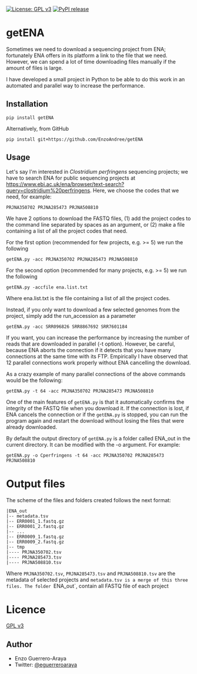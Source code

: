 [![License: GPL v3](https://img.shields.io/badge/License-GPL%20v3-blue.svg)](https://www.gnu.org/licenses/gpl-3.0)
[![PyPI release](https://img.shields.io/pypi/v/ncbi-genome-download.svg)](https://pypi.python.org/pypi/getENA/)
# getENA
Sometimes we need to download a sequencing project from ENA; fortunately ENA offers in its platform a link to the 
file that we need. However, we can spend a lot of time downloading files manually if the amount of files is large.

I have developed a small project in Python to be able to do this work in an automated and parallel way to increase the performance.
## Installation
`pip install getENA`

Alternatively, from GitHub

`pip install git+https://github.com/EnzoAndree/getENA`
## Usage
Let's say I'm interested in _Clostridium perfringens_ sequencing projects; we have to search ENA for public sequencing projects at https://www.ebi.ac.uk/ena/browser/text-search?query=clostridium%20perfringens. Here, we choose the codes that we need, for example:

`PRJNA350702 PRJNA285473 PRJNA508810`

We have 2 options to download the FASTQ files, (1) add the project codes to the command line separated by spaces as an argument, or (2) make a file containing a list of all the project codes that need.

For the first option (recommended for few projects, e.g. >= 5) we run the following

`getENA.py -acc PRJNA350702 PRJNA285473 PRJNA508810`

For the second option (recommended for many projects, e.g. >= 5) we run the following

`getENA.py -accfile ena.list.txt`

Where ena.list.txt is the file containing a list of all the project codes.

Instead, if you only want to download a few selected genomes from the project, simply add the run_accession as a parameter

`getENA.py -acc SRR096826 SRR8867692 SRR7601184`


If you want, you can increase the performance by increasing the number of reads that are downloaded in parallel (-t option). However, be careful, because ENA aborts the connection if it detects that you have many connections at the same time with its FTP. Empirically I have observed that 12 parallel connections work properly without ENA cancelling the download.

As a crazy example of many parallel connections of the above commands would be the following:

`getENA.py -t 64 -acc PRJNA350702 PRJNA285473 PRJNA508810`

One of the main features of `getENA.py` is that it automatically confirms the integrity of the FASTQ file when you download it. If the connection is lost, if ENA cancels the connection or if the `getENA.py` is stopped, you can run the program again and restart the download without losing the files that were already downloaded.

By default the output directory of `getENA.py` is a folder called ENA_out in the current directory. It can be modified with the -o argument. For example:

`getENA.py -o Cperfringens -t 64 -acc PRJNA350702 PRJNA285473 PRJNA508810`


# Output files

The scheme of the files and folders created follows the next format:

``` 
|ENA_out
|-- metadata.tsv
|-- ERR0001_1.fastq.gz
|-- ERR0001_2.fastq.gz
|-- ...
|-- ERR0009_1.fastq.gz
|-- ERR0009_2.fastq.gz
|-- tmp
|---- PRJNA350702.tsv
|---- PRJNA285473.tsv
|---- PRJNA508810.tsv

```

Where `PRJNA350702.tsv`, `PRJNA285473.tsv` and `PRJNA508810.tsv` are the metadata of selected projects and `metadata.tsv is a merge of this three files. The folder `ENA_out`, contain all FASTQ file of each project

# Licence

[GPL v3](https://raw.githubusercontent.com/EnzoAndree/getENA/master/LICENSE)

## Author

* Enzo Guerrero-Araya
* Twitter: [@eguerreroaraya](https://twitter.com/eguerreroaraya)
